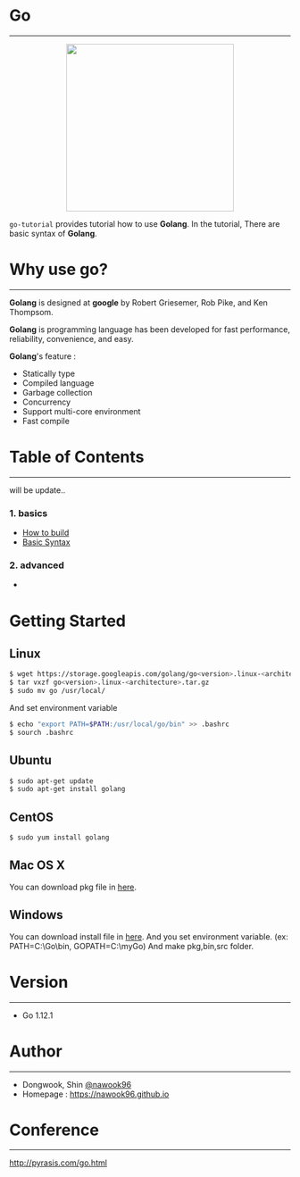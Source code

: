 # Go
---
<p align="center"><img width="300" src="https://cdn0.tnwcdn.com/wp-content/blogs.dir/1/files/2018/07/go.png" />

`go-tutorial` provides tutorial how to use **Golang**. In the tutorial, There are basic syntax of **Golang**.

# Why use go?
---

**Golang** is designed at **google** by Robert Griesemer, Rob Pike, and Ken Thompsom.

**Golang** is programming language has been developed for fast performance, reliability, convenience, and easy.

**Golang**'s feature :

- Statically type
- Compiled language
- Garbage collection
- Concurrency
- Support multi-core environment
- Fast compile

# Table of Contents
---
will be update..

### 1. basics
* [How to build](https://github.com/nawook96/go-tutorial/tree/master/src/1_basics/1_Build)
* [Basic Syntax](https://github.com/nawook96/go-tutorial/tree/master/src/1_basics/2_Basic_Syntax)


### 2. advanced
* 

# Getting Started
## Linux
```bash
$ wget https://storage.googleapis.com/golang/go<version>.linux-<architecture>.tar.gz
$ tar vxzf go<version>.linux-<architecture>.tar.gz
$ sudo mv go /usr/local/
```
And set environment variable
```bash
$ echo "export PATH=$PATH:/usr/local/go/bin" >> .bashrc
$ sourch .bashrc
```
## Ubuntu
```bash
$ sudo apt-get update
$ sudo apt-get install golang
```
## CentOS
```bash
$ sudo yum install golang
```
## Mac OS X
You can download pkg file in [here](http://golang.org/dl).
## Windows
You can download install file in [here](http://golang.org/dl).
And you set environment variable. (ex: PATH=C:\Go\bin, GOPATH=C:\myGo\)
And make pkg,bin,src folder.

# Version
---
- Go 1.12.1

# Author
---
- Dongwook, Shin [@nawook96](https://github.com/nawook96)
- Homepage : https://nawook96.github.io

# Conference
---
http://pyrasis.com/go.html